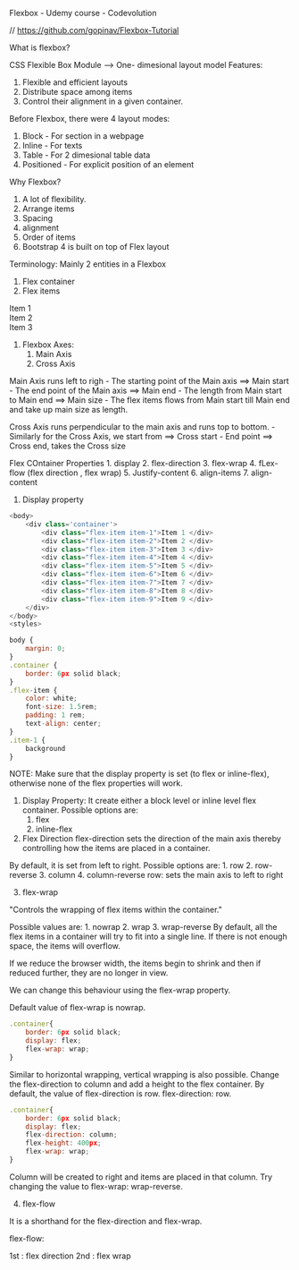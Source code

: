 Flexbox - Udemy course - Codevolution 

// https://github.com/gopinav/Flexbox-Tutorial 


What is flexbox?

CSS Flexible Box Module --> One- dimesional layout model 
Features:
1. Flexible and efficient layouts
2. Distribute space among items
3. Control their alignment in a given container.

Before Flexbox, there were 4 layout modes:

1. Block - For section in a webpage
2. Inline - For texts
3. Table - For 2 dimesional table data
4. Positioned - For explicit position of an element

Why Flexbox?
1. A lot of flexibility.
2. Arrange items
3. Spacing
4. alignment
5. Order of items
6. Bootstrap 4 is built on top of Flex layout


Terminology: 
Mainly 2 entities in a Flexbox
1. Flex container
2. Flex items
<div class="container">
    <div>Item 1</div>
    <div>Item 2</div>
    <div>Item 3</div>
</div>

1. Flexbox Axes:
    1. Main Axis
    2. Cross Axis

Main Axis runs left to righ
    -   The starting point of the Main axis ==> Main start
    -   The end point of the Main axis ==> Main end
    -   The length from Main start to Main end ==> Main size
    -   The flex items flows from Main start till Main end and take up main size as length.

Cross Axis runs perpendicular to the main axis and runs top to bottom.
    -   Similarly for the Cross Axis, we start from ==> Cross start
    -   End point ==> Cross end, takes the Cross size 

Flex COntainer Properties
    1. display
    2. flex-direction
    3. flex-wrap
    4. fLex-flow (flex direction , flex wrap)
    5. Justify-content
    6. align-items
    7. align-content

1. Display property
```javaScript
<body>
    <div class='container'>
        <div class="flex-item item-1">Item 1 </div>
        <div class="flex-item item-2">Item 2 </div>
        <div class="flex-item item-3">Item 3 </div>
        <div class="flex-item item-4">Item 4 </div>
        <div class="flex-item item-5">Item 5 </div>
        <div class="flex-item item-6">Item 6 </div>
        <div class="flex-item item-7">Item 7 </div>
        <div class="flex-item item-8">Item 8 </div>
        <div class="flex-item item-9">Item 9 </div>
    </div>
</body>
<styles>

body {
    margin: 0;
}
.container {
    border: 6px solid black;
}
.flex-item {
    color: white;
    font-size: 1.5rem;
    padding: 1 rem;
    text-align: center;
}
.item-1 {
    background
}


```

NOTE: Make sure that the display property is set (to flex or inline-flex), otherwise none of the flex properties will work. 

1. Display Property:
It create either a block level or inline level flex container.
Possible options are: 
    1. flex
    2. inline-flex
2. Flex Direction
flex-direction sets the direction of the main axis thereby controlling how the items are placed in a container.

By default, it is set from left to right.
Possible options are: 
    1. row
    2. row-reverse
    3. column
    4. column-reverse
row: sets the main axis to left to right 

3. flex-wrap

"Controls the wrapping of flex items within the container."

Possible values are: 
    1. nowrap
    2. wrap
    3. wrap-reverse
By default, all the flex items in a container will try to fit into a single line. If there is not enough space, the items will overflow. 

If we reduce the browser width, the items begin to shrink and then if reduced further, they are no longer in view.

We can change this behaviour using the flex-wrap property.

Default value of flex-wrap is nowrap.


```javaScript
.container{
    border: 6px solid black;
    display: flex;
    flex-wrap: wrap;
}

```

Similar to horizontal wrapping, vertical wrapping is also possible. Change the flex-direction to column and add a height to the flex container.
By default, the value of flex-direction is row. flex-direction: row.
```javaScript
.container{
    border: 6px solid black;
    display: flex;
    flex-direction: column;
    flex-height: 400px;
    flex-wrap: wrap;
}

```
Column will be created to right and items are placed in that column.
Try changing the value to flex-wrap: wrap-reverse.

4. flex-flow

It is a shorthand for the flex-direction and flex-wrap.

flex-flow: <flex-direction><flex-wrap>


1st : flex direction
2nd : flex wrap














